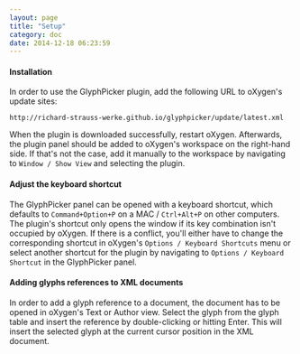```yaml
---
layout: page
title: "Setup"
category: doc
date: 2014-12-18 06:23:59
---
```



#### Installation

In order to use the GlyphPicker plugin, add the following URL to oXygen's update sites:

`http://richard-strauss-werke.github.io/glyphpicker/update/latest.xml`

When the plugin is downloaded successfully, restart oXygen. Afterwards, the plugin panel should be added to oXygen's workspace on the right-hand side. If that's not the case, add it manually to the workspace by navigating to `Window / Show View` and selecting the plugin.


#### Adjust the keyboard shortcut

The GlyphPicker panel can be opened with a keyboard shortcut, which defaults to `Command+Option+P` on a MAC / `Ctrl+Alt+P` on other computers. The plugin's shortcut only opens the window if its key combination isn't occupied by oXygen. If there is a conflict, you'll either have to change the corresponding shortcut in oXygen's `Options / Keyboard Shortcuts` menu or select another shortcut for the plugin by navigating to `Options / Keyboard Shortcut` in the GlyphPicker panel.


#### Adding glyphs references to XML documents

In order to add a glyph reference to a document, the document has to be opened in oXygen's Text or Author view. Select the glyph from the glyph table and insert the reference by double-clicking or hitting Enter. This will insert the selected glyph at the current cursor position in the XML document.
